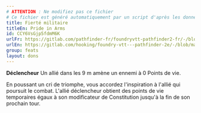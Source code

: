```yaml
---
# ATTENTION : Ne modifiez pas ce fichier
# Ce fichier est généré automatiquement par un script d'après les données du module Foundry VTT officiel et de sa traduction
title: Fierté militaire
titleEn: Pride in Arms
id: CCY6VsGjp5fdmM6K
urlFr: https://gitlab.com/pathfinder-fr/foundryvtt-pathfinder2-fr/-/blob/master/data/feats/CCY6VsGjp5fdmM6K.htm
urlEn: https://gitlab.com/hooking/foundry-vtt---pathfinder-2e/-/blob/master/packs/data/feats.db/pride-in-arms.json
group: feats
layout: dons
---
```

**Déclencheur** Un allié dans les 9 m amène un ennemi à 0 Points de vie.

En poussant un cri de triomphe, vous accordez l'inspiration à l'allié qui poursuit le combat. L'allié déclencheur obtient des points de vie temporaires égaux à son modificateur de Constitution jusqu'à la fin de son prochain tour.


